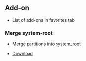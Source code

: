## Add-on

- List of add-ons in favorites tab 

### Merge system-root

- Merge partitions into system_root

- [Download](https://github.com/Zenlua/Tool-Tree/releases/download/V1/Merge-System.7z)
